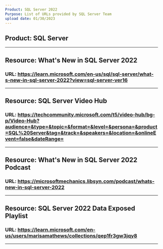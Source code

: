 ```yaml
---
Product: SQL Server 2022
Purpose: List of URLs provided by SQL Server Team
upload date: 01/30/2023
---
```


## Product: SQL Server
---

## Resource: What's New in SQL Server 2022	

### URL: https://learn.microsoft.com/en-us/sql/sql-server/what-s-new-in-sql-server-2022?view=sql-server-ver16
---

## Resource: SQL Server Video Hub
### URL: https://techcommunity.microsoft.com/t5/video-hub/bg-p/Video-Hub?audience=&type=&topic=&format=&level=&persona=&product=SQL%20Server&tag=&track=&speakers=&location=&onlineEvent=false&dateRange=
---

## Resource: What's New in SQL Server 2022 Podcast
### URL: https://microsoftmechanics.libsyn.com/podcast/whats-new-in-sql-server-2022
---


## Resource: SQL Server 2022 Data Exposed Playlist

### URL: https://learn.microsoft.com/en-us/users/marisamathews/collections/qep1fr3gw3jqy8
---
	
